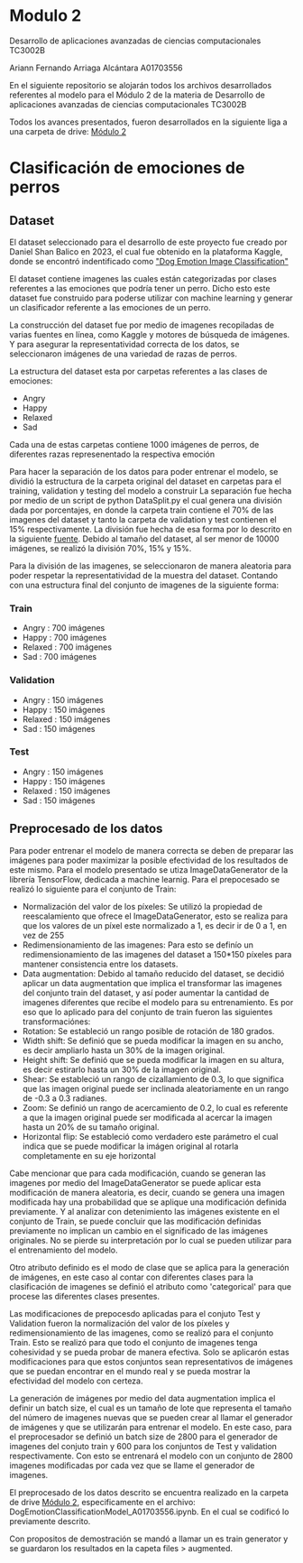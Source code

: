 # Modulo 2

Desarrollo de aplicaciones avanzadas de ciencias computacionales TC3002B

Ariann Fernando Arriaga Alcántara A01703556

En el siguiente repositorio se alojarán todos los archivos desarrollados referentes al modelo para el Módulo 2 de la materia de Desarrollo de aplicaciones avanzadas de ciencias computacionales TC3002B

Todos los avances presentados, fueron desarrollados en la siguiente liga a una carpeta de drive: [Módulo 2](https://drive.google.com/drive/folders/14AKGu8siQM9iV9aBoJnX9msSJgTD-qDk?usp=sharing)


# Clasificación de emociones de perros

## Dataset
El dataset seleccionado para el desarrollo de este proyecto fue creado por Daniel Shan Balico en 2023, el cual fue obtenido en la plataforma Kaggle, donde se encontró indentificado como ["Dog Emotion Image Classification"](https://www.kaggle.com/datasets/danielshanbalico/dog-emotion/data)


El dataset contiene imagenes las cuales están categorizadas por clases referentes a las emociones que podría tener un perro. Dicho esto este dataset fue construido para poderse utilizar con machine learning y generar un clasificador referente a las emociones de un perro.

La construcción del dataset fue por medio de imagenes recopiladas de varias fuentes en línea, como Kaggle y motores de búsqueda de imágenes. Y para asegurar la representatividad correcta de los datos, se seleccionaron imágenes de una variedad de razas de perros.

La estructura del dataset esta por carpetas referentes a las clases de emociones:
- Angry
- Happy
- Relaxed
- Sad

Cada una de estas carpetas contiene 1000 imágenes de perros, de diferentes razas represenentado la respectiva emoción

Para hacer la separación de los datos para poder entrenar el modelo, se dividió la estructura de la carpeta original del dataset en carpetas para el training, validation y testing del modelo a construir
La separación fue hecha por medio de un script de python DataSplit.py el cual genera una división dada por porcentajes, en donde la carpeta train contiene el 70% de las imagenes del dataset y tanto la carpeta de validation y test contienen el 15% respectivamente. La división fue hecha de esa forma por lo descrito en la siguiente [fuente](https://www.baeldung.com/cs/train-test-datasets-ratio). Debido al tamaño del dataset, al ser menor de 10000 imágenes, se realizó la división 70%, 15% y 15%.

Para la división de las imagenes, se seleccionaron de manera aleatoria para poder respetar la representatividad de la muestra del dataset. 
Contando con una estructura final del conjunto de imagenes de la siguiente forma:

### Train
- Angry : 700 imágenes
- Happy : 700 imágenes
- Relaxed : 700 imágenes
- Sad : 700 imágenes
### Validation
- Angry : 150 imágenes
- Happy : 150 imágenes
- Relaxed : 150 imágenes
- Sad : 150 imágenes
### Test
- Angry : 150 imágenes
- Happy : 150 imágenes
- Relaxed : 150 imágenes
- Sad : 150 imágenes

## Preprocesado de los datos
Para poder entrenar el modelo de manera correcta se deben de preparar las imágenes para poder maximizar la posible efectividad de los resultados de este mismo.
Para el modelo presentado se utiza ImageDataGenerator de la librería TensorFlow, dedicada a machine learnig.
Para el prepocesado se realizó lo siguiente para el conjunto de Train:
- Normalización del valor de los píxeles: Se utilizó la propiedad de reescalamiento que ofrece el ImageDataGenerator, esto se realiza para que los valores de un píxel este normalizado a 1, es decir ir de 0 a 1, en vez de 255
-   Redimensionamiento de las imagenes: Para esto se definío un redimensionamiento de las imagenes del dataset a 150*150 píxeles para mantener consistencia entre los datasets.
-   Data augmentation: Debido al tamaño reducido del dataset, se decidió aplicar un data augmentation que implica el transformar las imagenes del conjunto train del dataset, y así poder aumentar la cantidad de imagenes diferentes que recibe el modelo para su entrenamiento. Es por eso que lo aplicado para del conjunto de train fueron las siguientes transformaciónes:
-   Rotation: Se estableció un rango posible de rotación de 180 grados.
-   Width shift: Se definió que se pueda modificar la imagen en su ancho, es decir ampliarlo hasta un 30% de la imagen original.
-   Height shift: Se definió que se pueda modificar la imagen en su altura, es decir estirarlo hasta un 30% de la imagen original.
-   Shear: Se estableció un rango de cizallamiento de 0.3, lo que significa que las imagen original puede ser inclinada aleatoriamente en un rango de -0.3 a 0.3 radianes.
-   Zoom: Se definió un rango de acercamiento de 0.2, lo cual es referente a que la imagen original puede ser modificada al acercar la imagen hasta un 20% de su tamaño original.
-   Horizontal flip: Se estableció como verdadero este parámetro el cual indica que se puede modificar la imágen original al rotarla completamente en su eje horizontal

Cabe mencionar que para cada modificación, cuando se generan las imagenes por medio del ImageDataGenerator se puede aplicar esta modificación de manera aleatoria, es decir, cuando se genera una imagen modificada hay una probabilidad que se aplique una modificación definida previamente. Y al analizar con detenimiento las imágenes existente en el conjunto de Train, se puede concluir que las modificación definidas previamente no implican un cambio en el significado de las imágenes originales. No se pierde su interpretación por lo cual se pueden utilizar para el entrenamiento del modelo.

Otro atributo definido es el modo de clase que se aplica para la generación de imágenes, en este caso al contar con diferentes clases para la clasificación de imagenes se definió el atributo como 'categorical' para que procese las diferentes clases presentes.

Las modificaciones de prepocesdo aplicadas para el conjuto Test y Validation fueron la normalización del valor de los píxeles y redimensionamiento de las imagenes, como se realizó para el conjunto Train. Esto se realizó para que todo el conjunto de imagenes tenga cohesividad y se pueda probar de manera efectiva. Solo se aplicarón estas modificaciones para que estos conjuntos sean representativos de imágenes que se puedan encontrar en el mundo real y se pueda mostrar la efectividad del modelo con certeza.

La generación de imágenes por medio del data augmentation implica el definir un batch size, el cual es un tamaño de lote que representa el tamaño del número de imagenes nuevas que se pueden crear al llamar el generador de imágenes y que se utilizarán para entrenar el modelo. En este caso, para el preprocesador se definió un batch size de 2800 para el generador de imagenes del conjuto train y 600 para los conjuntos de Test y validation respectivamente. Con esto se entrenará el modelo con un conjunto de 2800 imagenes modificadas por cada vez que se llame el generador de imagenes.

El preprocesado de los datos descrito se encuentra realizado en la carpeta de drive [Módulo 2](https://drive.google.com/drive/folders/14AKGu8siQM9iV9aBoJnX9msSJgTD-qDk?usp=sharing), especificamente en el archivo: DogEmotionClassificationModel_A01703556.ipynb. En el cual se codificó lo previamente descrito.

Con propositos de demostración se mandó a llamar un es train generator y se guardaron los resultados en la capeta files > augmented.









